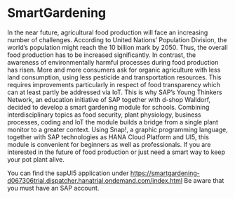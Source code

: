 # SmartGardening
In the near future, agricultural food production will face an increasing number of challenges. According to United Nations’ Population Division, the world’s population might reach the 10 billion mark by 2050. Thus, the overall food production has to be increased significantly. In contrast, the awareness of environmentally harmful processes during food production has risen. More and more consumers ask for organic agriculture with less land consumption, using less pesticide and transportation resources. This requires improvements particularly in respect of food transparency which can at least partly be addressed via IoT. This is why SAP’s Young Thinkers Network, an education initiative of SAP together with d-shop Walldorf, decided to develop a smart gardening module for schools. Combining interdisciplinary topics as food security, plant physiology, business processes, coding and IoT the module builds a bridge from a single plant monitor to a greater context. Using Snap!, a graphic programming language, together with SAP technologies as HANA Cloud Platform and UI5, this module is convenient for beginners as well as professionals. If you are interested in the future of food production or just need a smart way to keep your pot plant alive. 

You can find the sapUI5 application under 
https://smartgardening-d067306trial.dispatcher.hanatrial.ondemand.com/index.html
Be aware that you must have an SAP account.
